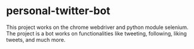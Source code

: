 # personal-twitter-bot
This project works on the chrome webdriver and python module selenium. The project is a bot works on functionalities like tweeting, following, liking tweets, and much more.
